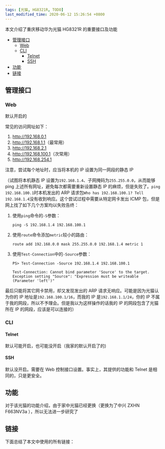 ```yaml
---
tags: [光猫, HG8321R, TODO]
last_modified_time: 2020-06-12 15:26:54 +0800
---
```


本文介绍了重庆移动华为光猫 HG8321R 的重要接口及功能

<p id="markdown-toc"></p>
<!-- vim-markdown-toc GFM -->

* [管理接口](#管理接口)
  * [Web](#web)
  * [CLI](#cli)
    * [Telnet](#telnet)
    * [SSH](#ssh)
* [功能](#功能)
* [链接](#链接)

<!-- vim-markdown-toc -->

## 管理接口

### Web
默认开启的

常见的访问网址如下：
1. <http://192.168.0.1>
1. <http://192.168.1.1>（最常用）
1. <http://192.168.2.1>
1. <http://192.168.100.1>（次常用）
1. <http://192.168.254.1>

注意，尝试每个地址时，应当将本机的 IP 设置为同一网段的静态 IP

（试图将本机静态 IP 设置为`192.168.1.4`、子网掩码为`255.255.0.0`，从而能够 ping 上述所有网址，避免每次都需要重新设置静态 IP 的麻烦，但是失败了。`ping 192.168.100.1`时本机发出的 ARP 请求包`Who has 192.168.100.1? Tell 192.168.1.4`没有收到响应。这个尝试过程中需要从特定网卡发出 ICMP 包，但是网上找了如下几个方案均以失败告终：
1. 使用`ping`命令的`-S`参数：
   ```
   ping -S 192.168.1.4 192.168.100.1
   ```

1. 使用`route`命令添加`metric`较小的路由：
   ```
   route add 192.168.0.0 mask 255.255.0.0 192.168.1.4 metric 1
   ```

1. 使用`Test-Connection`中的`-Source`参数：
   ```
   PS> Test-Connection -Source 192.168.1.4 192.168.100.1

   Test-Connection: Cannot bind parameter 'Source' to the target. Exception setting "Source": "Expression must be writeable (Parameter 'left')"
   ```
   
最后只能将其它网卡禁用，却又发现发出的 ARP 请求无响应。可能是因为光猫认为你的 IP 地址是`192.168.100.1/16`，而我的 IP 是`192.168.1.1/24`，你的 IP 不属于我的网段，所以不予理会。但是我以为这样操作的话我的 IP 的网段包含了光猫所在 IP 的网段，应该是可以连接的）


### CLI
#### Telnet
默认可能开启，也可能没开启（我家的默认开启了的)

#### SSH
默认没开启。需要在 Web 控制接口设置。事实上，其提供的功能和 Telnet 是相同的，只是更安全。

## 功能
对于该光猫的功能介绍，由于家中光猫已经更换（更换为了中兴 ZXHN F663NV3a ），所以无法进一步研究了


## 链接
下面总结了本文中使用的所有链接：

<!-- link start -->

<!-- link end -->

